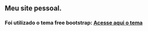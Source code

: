 ## Meu site pessoal. 

### Foi utilizado o tema free bootstrap: [Acesse aqui o tema](https://bootstrapmade.com/demo/iPortfolio/)  
